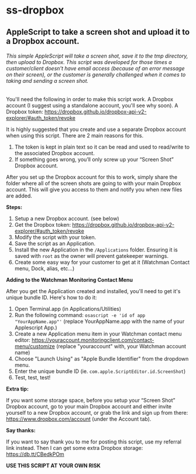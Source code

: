 # ss-dropbox
## AppleScript to take a screen shot and upload it to a Dropbox account.
###### This simple AppleScript will take a screen shot, save it to the tmp directory, then upload to Dropbox. This script was developed for those times a customer/client doesn't have email access (because of an error message on their screen), or the customer is generally challenged when it comes to taking and sending a screen shot.
You'll need the following in order to make this script work. A Dropbox account (I suggest using a standalone account, you'll see why soon). A Dropbox token: https://dropbox.github.io/dropbox-api-v2-explorer/#auth_token/revoke

It is highly suggested that you create and use a separate Dropbox account when using this script. There are 2 main reasons for this.

1. The token is kept in plain text so it can be read and used to read/write to the associated Dropbox account.
2. If something goes wrong, you’ll only screw up your “Screen Shot” Dropbox account.

After you set up the Dropbox account for this to work, simply share the folder where all of the screen shots are going to with your main Dropbox account. This will give you access to them and notify you when new files are added.

**Steps:**

1. Setup a new Dropbox account. (see below)
2. Get the Dropbox token: https://dropbox.github.io/dropbox-api-v2-explorer/#auth_token/revoke
3. Modify the script with your token.
4. Save the script as an Application.
5. Install the new Application in the `/Applications` folder. Ensuring it is saved with `root` as the owner will prevent gatekeeper warnings.
6. Create some easy way for your customer to get at it (Watchman Contact menu, Dock, alias, etc…)

**Adding to the Watchman Monitoring Contact Menu**

After you get the Application created and installed, you'll need to get it's unique bundle ID.  Here's how to do it:

1. Open Terminal.app (in Applications/Utilities)
2. Run the following command: `osascript -e 'id of app "YourAppName.app"'` (replace YourAppName.app with the name of your Applescript App.)
3. Create a new Application menu item in your Watchman contact menu editor: https://youraccount.monitoringclient.com/contact-menu/customize (replace "youraccount" with, your Watchman account name)
4. Choose "Launch Using" as "Apple Bundle Identifier" from the dropdown menu.
5. Enter the unique bundle ID (ie. `com.apple.ScriptEditor.id.ScreenShot`)
6. Test, test, test!

**Extra tip:**

If you want some storage space, before you setup your “Screen Shot” Dropbox account, go to your main Dropbox account and either invite yourself to a new Dropbox account, or grab the link and sign up from there: https://www.dropbox.com/account (under the Account tab).

**Say thanks:**

If you want to say thank you to me for posting this script, use my referral link instead. Then I can get some extra Dropbox storage: https://db.tt/CBedkPOm

**USE THIS SCRIPT AT YOUR OWN RISK**
